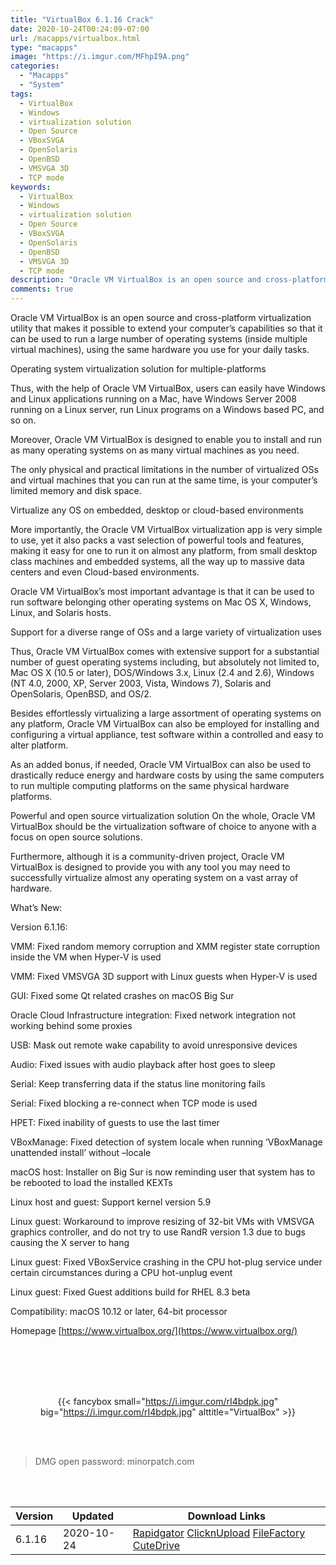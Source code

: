```yaml
---
title: "VirtualBox 6.1.16 Crack"
date: 2020-10-24T00:24:09-07:00
url: /macapps/virtualbox.html
type: "macapps"
image: "https://i.imgur.com/MFhpI9A.png"
categories:
  - "Macapps"
  - "System"
tags:
  - VirtualBox
  - Windows
  - virtualization solution
  - Open Source
  - VBoxSVGA
  - OpenSolaris
  - OpenBSD
  - VMSVGA 3D
  - TCP mode
keywords:
  - VirtualBox
  - Windows
  - virtualization solution
  - Open Source
  - VBoxSVGA
  - OpenSolaris
  - OpenBSD
  - VMSVGA 3D
  - TCP mode
description: "Oracle VM VirtualBox is an open source and cross-platform virtualization utility that makes it possible to extend your computer’s capabilities so that it can be used to run a large number of operating systems"
comments: true
---
```


Oracle VM VirtualBox is an open source and cross-platform virtualization utility that makes it possible to extend your computer’s capabilities so that it can be used to run a large number of operating systems (inside multiple virtual machines), using the same hardware you use for your daily tasks.

Operating system virtualization solution for multiple-platforms

Thus, with the help of Oracle VM VirtualBox, users can easily have Windows and Linux applications running on a Mac, have Windows Server 2008 running on a Linux server, run Linux programs on a Windows based PC, and so on.

Moreover, Oracle VM VirtualBox is designed to enable you to install and run as many operating systems on as many virtual machines as you need.

The only physical and practical limitations in the number of virtualized OSs and virtual machines that you can run at the same time, is your computer’s limited memory and disk space.

Virtualize any OS on embedded, desktop or cloud-based environments

More importantly, the Oracle VM VirtualBox virtualization app is very simple to use, yet it also packs a vast selection of powerful tools and features, making it easy for one to run it on almost any platform, from small desktop class machines and embedded systems, all the way up to massive data centers and even Cloud-based environments.

Oracle VM VirtualBox’s most important advantage is that it can be used to run software belonging other operating systems on Mac OS X, Windows, Linux, and Solaris hosts.

Support for a diverse range of OSs and a large variety of virtualization uses

Thus, Oracle VM VirtualBox comes with extensive support for a substantial number of guest operating systems including, but absolutely not limited to, Mac OS X (10.5 or later), DOS/Windows 3.x, Linux (2.4 and 2.6), Windows (NT 4.0, 2000, XP, Server 2003, Vista, Windows 7), Solaris and OpenSolaris, OpenBSD, and OS/2.

Besides effortlessly virtualizing a large assortment of operating systems on any platform, Oracle VM VirtualBox can also be employed for installing and configuring a virtual appliance, test software within a controlled and easy to alter platform.

As an added bonus, if needed, Oracle VM VirtualBox can also be used to drastically reduce energy and hardware costs by using the same computers to run multiple computing platforms on the same physical hardware platforms.

Powerful and open source virtualization solution
On the whole, Oracle VM VirtualBox should be the virtualization software of choice to anyone with a focus on open source solutions.

Furthermore, although it is a community-driven project, Oracle VM VirtualBox is designed to provide you with any tool you may need to successfully virtualize almost any operating system on a vast array of hardware.

What’s New:

Version 6.1.16:

VMM: Fixed random memory corruption and XMM register state corruption inside the VM when Hyper-V is used

VMM: Fixed VMSVGA 3D support with Linux guests when Hyper-V is used

GUI: Fixed some Qt related crashes on macOS Big Sur

Oracle Cloud Infrastructure integration: Fixed network integration not working behind some proxies

USB: Mask out remote wake capability to avoid unresponsive devices

Audio: Fixed issues with audio playback after host goes to sleep

Serial: Keep transferring data if the status line monitoring fails

Serial: Fixed blocking a re-connect when TCP mode is used

HPET: Fixed inability of guests to use the last timer

VBoxManage: Fixed detection of system locale when running ‘VBoxManage unattended install’ without –locale

macOS host: Installer on Big Sur is now reminding user that system has to be rebooted to load the installed KEXTs

Linux host and guest: Support kernel version 5.9

Linux guest: Workaround to improve resizing of 32-bit VMs with VMSVGA graphics controller, and do not try to use RandR version 1.3 due 
to bugs causing the X server to hang

Linux guest: Fixed VBoxService crashing in the CPU hot-plug service under certain circumstances during a CPU hot-unplug event

Linux guest: Fixed Guest additions build for RHEL 8.3 beta

Compatibility: macOS 10.12 or later, 64-bit processor

Homepage [https://www.virtualbox.org/](https://www.virtualbox.org/)

<br/>
<br/>
<script async src="https://pagead2.googlesyndication.com/pagead/js/adsbygoogle.js"></script>
<ins class="adsbygoogle"
     style="display:block; text-align:center;"
     data-ad-layout="in-article"
     data-ad-format="fluid"
     data-ad-client="ca-pub-8746275014476192"
     data-ad-slot="5144997159"></ins>
<script>
     (adsbygoogle = window.adsbygoogle || []).push({});
</script>
<br/>
<br/>


<center>

{{< fancybox small="https://i.imgur.com/rI4bdpk.jpg" big="https://i.imgur.com/rI4bdpk.jpg" alttitle="VirtualBox" >}}

</center>

<br/>
<br/>


> DMG open password: minorpatch.com

<br/>

<br/>
<div id="history_version" class="history_version">

| Version | Updated | Download Links |
| ---- | ---- | ---- |
| 6.1.16 | 2020-10-24 | [Rapidgator](https://ouo.io/5iQvDJ)   [ClicknUpload](https://ouo.io/EJtYbA)   [FileFactory](https://ouo.io/5CaH9lY)   [CuteDrive](https://ouo.io/LWia5Q) |

</div>
